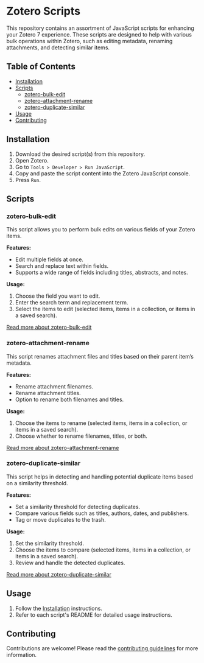 # Zotero Scripts

This repository contains an assortment of JavaScript scripts for enhancing your Zotero 7 experience. These scripts are designed to help with various bulk operations within Zotero, such as editing metadata, renaming attachments, and detecting similar items.

## Table of Contents

- [Installation](#installation)
- [Scripts](#scripts)
  - [zotero-bulk-edit](#zotero-bulk-edit)
  - [zotero-attachment-rename](#zotero-attachment-rename)
  - [zotero-duplicate-similar](#zotero-duplicate-similar)
- [Usage](#usage)
- [Contributing](#contributing)

## Installation

1. Download the desired script(s) from this repository.
2. Open Zotero.
3. Go to `Tools > Developer > Run JavaScript`.
4. Copy and paste the script content into the Zotero JavaScript console.
5. Press `Run`.

## Scripts

### zotero-bulk-edit

This script allows you to perform bulk edits on various fields of your Zotero items.

**Features:**
- Edit multiple fields at once.
- Search and replace text within fields.
- Supports a wide range of fields including titles, abstracts, and notes.

**Usage:**
1. Choose the field you want to edit.
2. Enter the search term and replacement term.
3. Select the items to edit (selected items, items in a collection, or items in a saved search).

[Read more about zotero-bulk-edit](https://github.com/thalient-ai/zotero-scripts/tree/main/zotero-bulk-edit)

### zotero-attachment-rename

This script renames attachment files and titles based on their parent item’s metadata.

**Features:**
- Rename attachment filenames.
- Rename attachment titles.
- Option to rename both filenames and titles.

**Usage:**
1. Choose the items to rename (selected items, items in a collection, or items in a saved search).
2. Choose whether to rename filenames, titles, or both.

[Read more about zotero-attachment-rename](https://github.com/thalient-ai/zotero-scripts/tree/main/zotero-attachment-rename)

### zotero-duplicate-similar

This script helps in detecting and handling potential duplicate items based on a similarity threshold.

**Features:**
- Set a similarity threshold for detecting duplicates.
- Compare various fields such as titles, authors, dates, and publishers.
- Tag or move duplicates to the trash.

**Usage:**
1. Set the similarity threshold.
2. Choose the items to compare (selected items, items in a collection, or items in a saved search).
3. Review and handle the detected duplicates.

[Read more about zotero-duplicate-similar](https://github.com/thalient-ai/zotero-scripts/tree/main/zotero-duplicate-similar)

## Usage

1. Follow the [Installation](#installation) instructions.
2. Refer to each script's README for detailed usage instructions.

## Contributing

Contributions are welcome! Please read the [contributing guidelines](./CONTRIBUTING.md) for more information.
